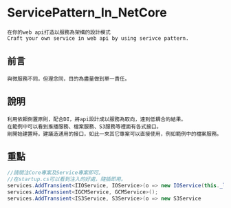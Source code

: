 # ServicePattern_In_NetCore

```
在你的web api打造以服務為架構的設計模式
Craft your own service in web api by using serivce pattern.
```
 
## 前言

```
與微服務不同，但理念同，目的為盡量做到單一責任。
```

## 說明

```
利用依賴倒置原則，配合DI，將api設計成以服務為取向，達到低耦合的結果。
在範例中可以看到推播服務、檔案服務、S3服務等裡面有各式接口。
剛開始建置時，建議造通用的接口，如此一來其它專案可以直接使用，例如範例中的檔案服務。
```

## 重點

```csharp
//請關注Core專案及Service專案即可。
//在startup.cs可以看到注入的好處，隨插即用。
services.AddTransient<IIOService, IOService>(o => new IOService(this._logger));
services.AddTransient<IGCMService, GCMService>();
services.AddTransient<IS3Service, S3Service>(o => new S3Service
```

